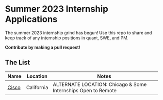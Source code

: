 # Summer 2023 Internship Applications

The summer 2023 internship grind has begun! Use this repo to share and keep track of any internship positions in quant, SWE, and PM.  

**Contribute by making a pull request!**  

## The List

| Name  |  Location |  Notes |
|---|---|-------------|
|[Cisco](https://jobs.cisco.com/jobs/ProjectDetail/Full-Stack-Software-Engineer-Intern-Summer-2023-Meraki/1368018) | California | ALTERNATE LOCATION: Chicago & Some Internships Open to Remote |
